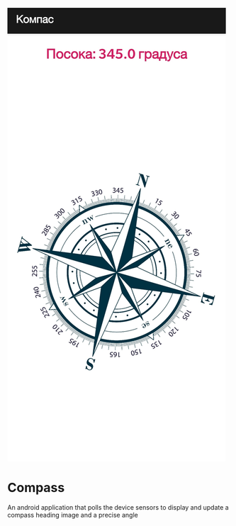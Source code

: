 ![Alt text](exampleImage.jpg?raw=true "Title")

# Compass
An android application that polls the device sensors to display and update a compass heading image and a precise angle
